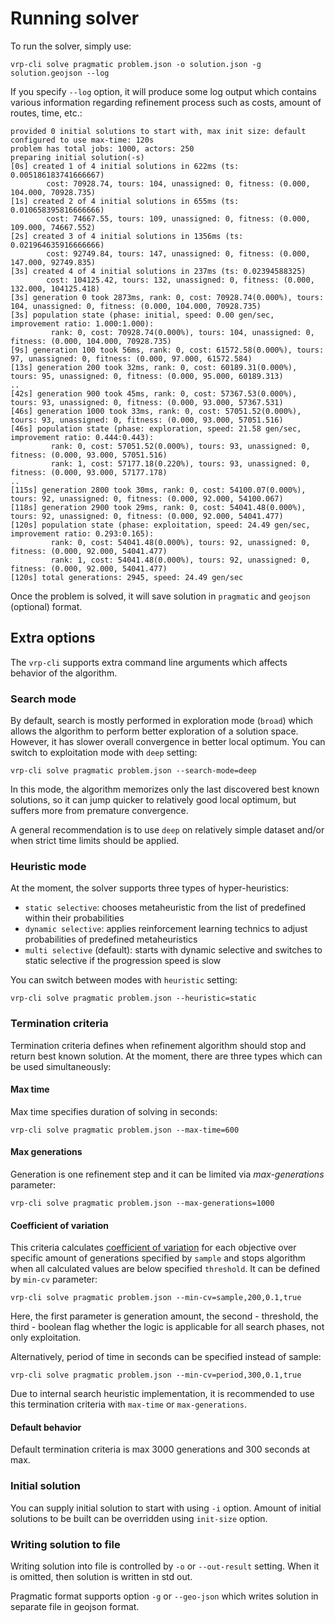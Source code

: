 # Running solver

To run the solver, simply use:

    vrp-cli solve pragmatic problem.json -o solution.json -g solution.geojson --log

If you specify `--log` option, it will produce some log output which contains various information regarding refinement
process such as costs, amount of routes, time, etc.:

```
provided 0 initial solutions to start with, max init size: default
configured to use max-time: 120s
problem has total jobs: 1000, actors: 250
preparing initial solution(-s)
[0s] created 1 of 4 initial solutions in 622ms (ts: 0.005186183741666667)
        cost: 70928.74, tours: 104, unassigned: 0, fitness: (0.000, 104.000, 70928.735)
[1s] created 2 of 4 initial solutions in 655ms (ts: 0.010658395816666666)
        cost: 74667.55, tours: 109, unassigned: 0, fitness: (0.000, 109.000, 74667.552)
[2s] created 3 of 4 initial solutions in 1356ms (ts: 0.021964635916666666)
        cost: 92749.84, tours: 147, unassigned: 0, fitness: (0.000, 147.000, 92749.835)
[3s] created 4 of 4 initial solutions in 237ms (ts: 0.02394588325)
        cost: 104125.42, tours: 132, unassigned: 0, fitness: (0.000, 132.000, 104125.418)
[3s] generation 0 took 2873ms, rank: 0, cost: 70928.74(0.000%), tours: 104, unassigned: 0, fitness: (0.000, 104.000, 70928.735)
[3s] population state (phase: initial, speed: 0.00 gen/sec, improvement ratio: 1.000:1.000):
         rank: 0, cost: 70928.74(0.000%), tours: 104, unassigned: 0, fitness: (0.000, 104.000, 70928.735)
[9s] generation 100 took 56ms, rank: 0, cost: 61572.58(0.000%), tours: 97, unassigned: 0, fitness: (0.000, 97.000, 61572.584)
[13s] generation 200 took 32ms, rank: 0, cost: 60189.31(0.000%), tours: 95, unassigned: 0, fitness: (0.000, 95.000, 60189.313)
..
[42s] generation 900 took 45ms, rank: 0, cost: 57367.53(0.000%), tours: 93, unassigned: 0, fitness: (0.000, 93.000, 57367.531)
[46s] generation 1000 took 33ms, rank: 0, cost: 57051.52(0.000%), tours: 93, unassigned: 0, fitness: (0.000, 93.000, 57051.516)
[46s] population state (phase: exploration, speed: 21.58 gen/sec, improvement ratio: 0.444:0.443):
         rank: 0, cost: 57051.52(0.000%), tours: 93, unassigned: 0, fitness: (0.000, 93.000, 57051.516)
         rank: 1, cost: 57177.18(0.220%), tours: 93, unassigned: 0, fitness: (0.000, 93.000, 57177.178)
..
[115s] generation 2800 took 30ms, rank: 0, cost: 54100.07(0.000%), tours: 92, unassigned: 0, fitness: (0.000, 92.000, 54100.067)
[118s] generation 2900 took 29ms, rank: 0, cost: 54041.48(0.000%), tours: 92, unassigned: 0, fitness: (0.000, 92.000, 54041.477)
[120s] population state (phase: exploitation, speed: 24.49 gen/sec, improvement ratio: 0.293:0.165):
         rank: 0, cost: 54041.48(0.000%), tours: 92, unassigned: 0, fitness: (0.000, 92.000, 54041.477)
         rank: 1, cost: 54041.48(0.000%), tours: 92, unassigned: 0, fitness: (0.000, 92.000, 54041.477)
[120s] total generations: 2945, speed: 24.49 gen/sec
```
Once the problem is solved, it will save solution in `pragmatic` and `geojson` (optional) format.

## Extra options

The `vrp-cli` supports extra command line arguments which affects behavior of the algorithm.


### Search mode

By default, search is mostly performed in exploration mode (`broad`) which allows the algorithm to perform better
exploration of a solution space. However, it has slower overall convergence in better local optimum.
You can switch to exploitation mode with `deep` setting:

    vrp-cli solve pragmatic problem.json --search-mode=deep

In this mode, the algorithm memorizes only the last discovered best known solutions, so it can jump quicker to relatively
good local optimum, but suffers more from premature convergence.

A general recommendation is to use `deep` on relatively simple dataset and/or when strict time limits should be applied.


### Heuristic mode

At the moment, the solver supports three types of hyper-heuristics:

* `static selective`: chooses metaheuristic from the list of predefined within their probabilities
* `dynamic selective`: applies reinforcement learning technics to adjust probabilities of predefined metaheuristics
* `multi selective` (default): starts with dynamic selective and switches to static selective if the progression speed is slow

You can switch between modes with `heuristic` setting:

    vrp-cli solve pragmatic problem.json --heuristic=static


### Termination criteria

Termination criteria defines when refinement algorithm should stop and return best known solution. At the moment, there
are three types which can be used simultaneously:


#### Max time

Max time specifies duration of solving in seconds:

    vrp-cli solve pragmatic problem.json --max-time=600


#### Max generations

Generation is one refinement step and it can be limited via _max-generations_ parameter:

    vrp-cli solve pragmatic problem.json --max-generations=1000


#### Coefficient of variation

This criteria calculates [coefficient of variation](https://en.wikipedia.org/wiki/Coefficient_of_variation) for each
objective over specific amount of generations specified by `sample` and stops algorithm when all calculated values are
below specified `threshold`. It can be defined by `min-cv` parameter:

    vrp-cli solve pragmatic problem.json --min-cv=sample,200,0.1,true

Here, the first parameter is generation amount, the second - threshold, the third - boolean flag whether the logic is
applicable for all search phases, not only exploitation.

Alternatively, period of time in seconds can be specified instead of sample:

    vrp-cli solve pragmatic problem.json --min-cv=period,300,0.1,true

Due to internal search heuristic implementation, it is recommended to use this termination criteria with `max-time` or
`max-generations`.

#### Default behavior

Default termination criteria is max 3000 generations and 300 seconds at max.


### Initial solution

You can supply initial solution to start with using `-i` option. Amount of initial solutions to be built can be
overridden using `init-size` option.


### Writing solution to file

Writing solution into file is controlled by `-o` or `--out-result` setting. When it is omitted, then solution is written
in std out.

Pragmatic format supports option `-g` or `--geo-json` which writes solution in separate file in geojson format.
